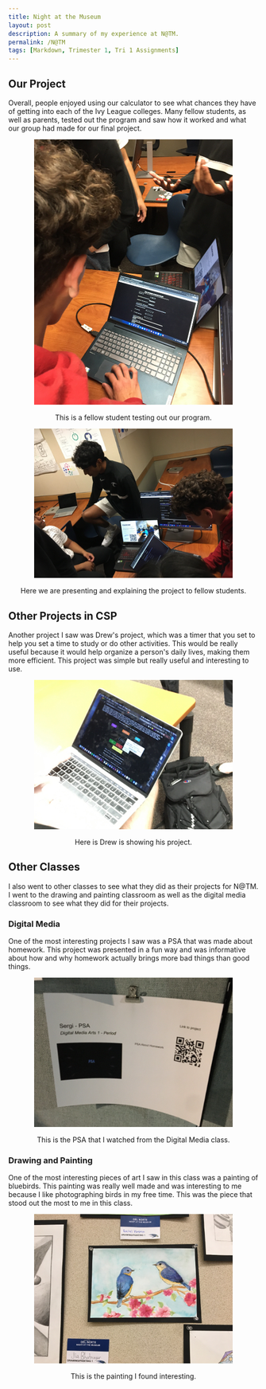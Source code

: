 ```yaml
---
title: Night at the Museum
layout: post
description: A summary of my experience at N@TM.
permalink: /N@TM
tags: [Markdown, Trimester 1, Tri 1 Assignments]
---
```


## Our Project

Overall, people enjoyed using our calculator to see what chances they have of getting into each of the Ivy League colleges. Many fellow students, as well as parents, tested out the program and saw how it worked and what our group had made for our final project.

<p style="text-align: center;"><img src="images/final1.jpg" width="400px"/></p>

<p style="text-align: center;">This is a fellow student testing out our program.</p>

<p style="text-align: center;"><img src="images/final2.jpg" width="400px"/></p>

<p style="text-align: center;">Here we are presenting and explaining the project to fellow students.</p>

## Other Projects in CSP

Another project I saw was Drew's project, which was a timer that you set to help you set a time to study or do other activities. This would be really useful because it would help organize a person's daily lives, making them more efficient. This project was simple but really useful and interesting to use.

<p style="text-align: center;"><img src="images/final3.jpg" width="400px"/></p>

<p style="text-align: center;">Here is Drew is showing his project.</p>

## Other Classes

I also went to other classes to see what they did as their projects for N@TM. I went to the drawing and painting classroom as well as the digital media classroom to see what they did for their projects.

### Digital Media

One of the most interesting projects I saw was a PSA that was made about homework. This project was presented in a fun way and was informative about how and why homework actually brings more bad things than good things.

<p style="text-align: center;"><img src="images/final4.jpg" width="400px"/></p>

<p style="text-align: center;">This is the PSA that I watched from the Digital Media class.</p>

### Drawing and Painting

One of the most interesting pieces of art I saw in this class was a painting of bluebirds. This painting was really well made and was interesting to me because I like photographing birds in my free time. This was the piece that stood out the most to me in this class.

<p style="text-align: center;"><img src="images/final5.jpg" width="400px"/></p>

<p style="text-align: center;">This is the painting I found interesting.</p>